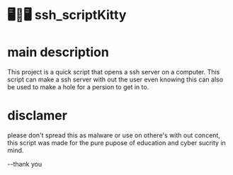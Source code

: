 # 🖥🔄🖥 ssh_scriptKitty

# main description

This project is a quick script that opens a ssh server on a computer.
This script can make a ssh server with out the user even knowing this can also be used to make
a hole for a persion to get in to. 

# disclamer
please don't spread this as malware or use on othere's with out concent,
this script was made for the pure pupose of education and cyber sucrity in mind.

--thank you
